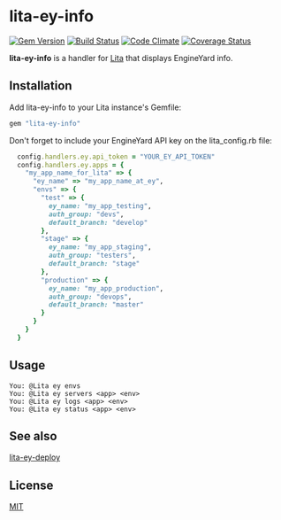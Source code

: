 # lita-ey-info

[![Gem Version](https://badge.fury.io/rb/lita-ey-info.svg)](http://badge.fury.io/rb/lita-ey-info)
[![Build Status](https://travis-ci.org/carlosparamio/lita-ey-info.png?branch=master)](https://travis-ci.org/carlosparamio/lita-ey-info)
[![Code Climate](https://codeclimate.com/github/carlosparamio/lita-ey-info.png)](https://codeclimate.com/github/carlosparamio/lita-ey-info)
[![Coverage Status](https://coveralls.io/repos/carlosparamio/lita-ey-info/badge.png)](https://coveralls.io/r/carlosparamio/lita-ey-info)

**lita-ey-info** is a handler for [Lita](http://lita.io/) that displays EngineYard info.

## Installation

Add lita-ey-info to your Lita instance's Gemfile:

``` ruby
gem "lita-ey-info"
```

Don't forget to include your EngineYard API key on the lita_config.rb file:

``` ruby
  config.handlers.ey.api_token = "YOUR_EY_API_TOKEN"
  config.handlers.ey.apps = {
    "my_app_name_for_lita" => {
      "ey_name" => "my_app_name_at_ey",
      "envs" => {
        "test" => {
          ey_name: "my_app_testing",
          auth_group: "devs",
          default_branch: "develop"
        },
        "stage" => {
          ey_name: "my_app_staging",
          auth_group: "testers",
          default_branch: "stage"
        },
        "production" => {
          ey_name: "my_app_production",
          auth_group: "devops",
          default_branch: "master"
        }
      }
    }
  }
```

## Usage

```
You: @Lita ey envs
You: @Lita ey servers <app> <env>
You: @Lita ey logs <app> <env>
You: @Lita ey status <app> <env>
```

## See also

[lita-ey-deploy](http://github.com/carlosparamio/lita-ey-deploy)

## License

[MIT](http://opensource.org/licenses/MIT)
